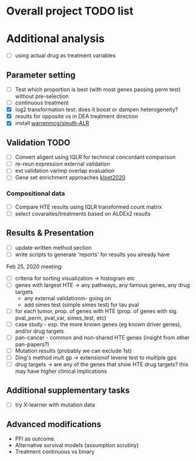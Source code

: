 
# Overall project TODO list

# Additional analysis
- [ ] using actual drug as treatment variables

## Parameter setting
- [ ] Test which proportion is best (with most genes passing perm test) without pre-selection
- [ ] continuous treatment
- [x] log2 transformation test: does it boost or dampen heterogeneity?
- [x] results for opposite vs in DEA treatment direction
- [x] install [warrenmcg/sleuth-ALR](https://rdrr.io/github/warrenmcg/sleuth-ALR/)

## Validation TODO
- [ ] Convert aligent using IQLR for technical concordant comparison
- [ ] re-reun expression external validation
- [ ] ext validation varimp overlap evaluation
- [ ] Gene set enrichment approaches [kloet2020](https://journals.plos.org/ploscompbiol/article?id=10.1371/journal.pcbi.1008295)

### Compositional data
- [ ] Compare HTE results using IQLR transformed count matrix
- [ ] select covaraites/treatments based on ALDEx2 results

## Results & Presentation
- [ ] update written method section
- [ ] write scripts to generate 'reports' for results you already have

Feb 25, 2020 meeting:
- [ ] criteria for sorting visualization -> histogram etc
- [ ] genes with largest HTE -> any pathways, any famous genes, any drug targets
    - any external validationm- going on
    - add simes test (simple simes test) for tau pval
- [ ] for each tumor, prop. of genes with HTE (prop. of genes with sig.
pval_perm, pval_var, simes_test, etc)
- [ ] case study - esp. the more known genes (eg known driver genes), and/or drug targets
- [ ] pan-cancer - common and non-shared HTE genes (insight from other pan-papers?)
- [ ] Mutation results (probably we can exclude 1st)
- [ ] Ding's method mult gp -> extensionof levene test to multiple gps
- [ ] drug targets -> are any of the genes that show HTE drug targets? this may have higher clinical implications

## Additional supplementary tasks
- [ ] try X-learner with mutation data

## Advanced modifications
- PFI as outcome
- Alternative survival models (assumption scrutiny)
- Treatment continuous vs binary